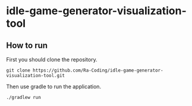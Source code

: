 # idle-game-generator-visualization-tool

## How to run

First you should clone the repository.

```
git clone https://github.com/Ra-Coding/idle-game-generator-visualization-tool.git
```

Then use gradle to run the application.

```
./gradlew run
```